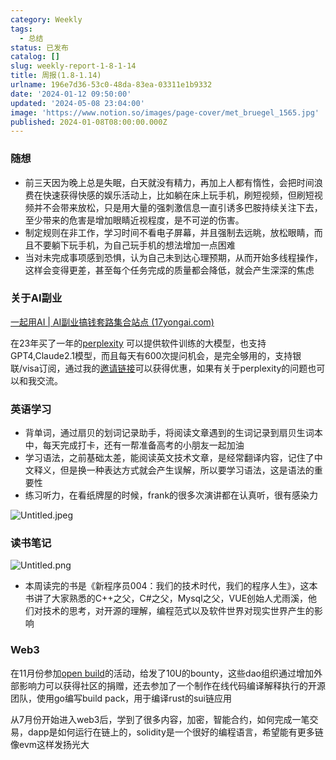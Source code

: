 ```yaml
---
category: Weekly
tags:
  - 总结
status: 已发布
catalog: []
slug: weekly-report-1-8-1-14
title: 周报(1.8-1.14)
urlname: 196e7d36-53c0-48da-83ea-03311e1b9332
date: '2024-01-12 09:50:00'
updated: '2024-05-08 23:04:00'
image: 'https://www.notion.so/images/page-cover/met_bruegel_1565.jpg'
published: 2024-01-08T08:00:00.000Z
---
```


### 随想

- 前三天因为晚上总是失眠，白天就没有精力，再加上人都有惰性，会把时间浪费在快速获得快感的娱乐活动上，比如躺在床上玩手机，刷短视频，但刷短视频并不会带来放松，只是用大量的强刺激信息一直引诱多巴胺持续关注下去，至少带来的危害是增加眼睛近视程度，是不可逆的伤害。
- 制定规则在非工作，学习时间不看电子屏幕，并且强制去远眺，放松眼睛，而且不要躺下玩手机，为自己玩手机的想法增加一点困难
- 当对未完成事项感到恐惧，认为自己未到达心理预期，从而开始多线程操作，这样会变得更差，甚至每个任务完成的质量都会降低，就会产生深深的焦虑

### 关于AI副业


[一起用AI | AI副业搞钱套路集合站点 (17yongai.com)](https://17yongai.com/)


在23年买了一年的[perplexity](https://www.perplexity.ai/) 可以提供软件训练的大模型，也支持GPT4,Claude2.1模型，而且每天有600次提问机会，是完全够用的，支持银联/visa订阅，通过我的[邀请链接](https://perplexity.ai/pro?referral_code=SGJ7X87B)可以获得优惠，如果有关于perplexity的问题也可以和我交流。


### 英语学习

- 背单词，通过扇贝的划词记录助手，将阅读文章遇到的生词记录到扇贝生词本中，每天完成打卡，还有一帮准备高考的小朋友一起加油
- 学习语法，之前基础太差，能阅读英文技术文章，是经常翻译内容，记住了中文释义，但是换一种表达方式就会产生误解，所以要学习语法，这是语法的重要性
- 练习听力，在看纸牌屋的时候，frank的很多次演讲都在认真听，很有感染力

![Untitled.jpeg](https://prod-files-secure.s3.us-west-2.amazonaws.com/5d24fe63-e567-4804-86f9-9fdc62e13082/c33f3733-be40-431e-a494-10399ac86f32/Untitled.jpeg?X-Amz-Algorithm=AWS4-HMAC-SHA256&X-Amz-Content-Sha256=UNSIGNED-PAYLOAD&X-Amz-Credential=ASIAZI2LB4662CUWQTFM%2F20250316%2Fus-west-2%2Fs3%2Faws4_request&X-Amz-Date=20250316T213223Z&X-Amz-Expires=3600&X-Amz-Security-Token=IQoJb3JpZ2luX2VjEN3%2F%2F%2F%2F%2F%2F%2F%2F%2F%2FwEaCXVzLXdlc3QtMiJGMEQCIE90BMVOKpC5VSGHWTlJwt4y4vVgTj4tQzDuMnb8yCqAAiAZpCGDxA12d42eM%2B5nG7ils%2BfvcdnU6L3cZDeqGWlI%2BCr%2FAwg2EAAaDDYzNzQyMzE4MzgwNSIMiR%2FJ3oCk%2FNu%2FqlTtKtwDOw7wGGyG%2BL7I9xn78JRje6efRv8CPhVZY74WHIFQTzRaYc6WG7AoBtS1Ud%2BMcMDY4vNSheTGtpjmGuzmu93mtXockqgXJ4IxYrTG%2BYrBeI6biO5ZubXi4%2FskHaDTgeCfbEidjLnnoKtksRcYzsEaMff%2F03OwrBACX7kWwkl%2B2%2B3JFUfndlBZb8Rnl914ABM41UGEow677hN1f0dP4bT5UlJIMVpPem9A4Ztkf5bEYDep4oGEN0IPeg2306jqdtG%2BkqY4ZxumOna%2F8FzUZIx56OmOkYmgTuL8A3jr9BfJrbNZ8dQPG1jgnboaVJCNEYK7goPkvfFmQkXJvVpWGz7mO778kWw%2ByE8hkFYm9aTZtSeemF8v%2FkNfZh%2BKDiusNVFqreDH0kNlcXbwMxeApq%2BRUg%2BwObXVifLS%2Fbm%2Bv%2BEC%2B15p2GTvVl%2BTVFdW1HdZpYXH9CwdSmsm0D9TaupZyAaM0ewl6jfSwT0AN7GG56rmOa7ykIf51QgIcH9q%2Floqao0AKZAxGcIWxXVmZmVyCgFb7ADJHhjqCEVGTQUZ91bKpjYCK7S2y56CScJewhiKFdwVo88P3bALtI9Hb3KSuk%2FkhKYBjIBCE0wQGxrY9ulrSho6MjD8EOghoKnJYZcwwvzcvgY6pgFoKbfUozYDhXH4BXfIGHPa6jJy1L%2BakAoR8E0CnWFr%2FWstfaEZj%2F%2FXCud67MXt7w8jXHdoQmdY4Gsn8RxSTc0DOFM%2BQrYYdYW8wyWQek%2Fsb7LLtdReH8rLtgWqmrht5HJFgwYoKCLa7R94mVR3x5%2FT%2FlsoyACb57y7%2F079SnS5BAB1tECky2kig4zptyc9jApIwPPUVZqA37GzHJNuOO70EZZlTml7&X-Amz-Signature=406dd82218867dd3a4f29c61b7522dcc553da575a5c9b79eaf973a6a7b5e8906&X-Amz-SignedHeaders=host&x-id=GetObject)


### 读书笔记


![Untitled.png](https://prod-files-secure.s3.us-west-2.amazonaws.com/5d24fe63-e567-4804-86f9-9fdc62e13082/96aa439a-1c95-4054-aa84-ef4e0c8eb5d1/Untitled.png?X-Amz-Algorithm=AWS4-HMAC-SHA256&X-Amz-Content-Sha256=UNSIGNED-PAYLOAD&X-Amz-Credential=ASIAZI2LB4662CUWQTFM%2F20250316%2Fus-west-2%2Fs3%2Faws4_request&X-Amz-Date=20250316T213223Z&X-Amz-Expires=3600&X-Amz-Security-Token=IQoJb3JpZ2luX2VjEN3%2F%2F%2F%2F%2F%2F%2F%2F%2F%2FwEaCXVzLXdlc3QtMiJGMEQCIE90BMVOKpC5VSGHWTlJwt4y4vVgTj4tQzDuMnb8yCqAAiAZpCGDxA12d42eM%2B5nG7ils%2BfvcdnU6L3cZDeqGWlI%2BCr%2FAwg2EAAaDDYzNzQyMzE4MzgwNSIMiR%2FJ3oCk%2FNu%2FqlTtKtwDOw7wGGyG%2BL7I9xn78JRje6efRv8CPhVZY74WHIFQTzRaYc6WG7AoBtS1Ud%2BMcMDY4vNSheTGtpjmGuzmu93mtXockqgXJ4IxYrTG%2BYrBeI6biO5ZubXi4%2FskHaDTgeCfbEidjLnnoKtksRcYzsEaMff%2F03OwrBACX7kWwkl%2B2%2B3JFUfndlBZb8Rnl914ABM41UGEow677hN1f0dP4bT5UlJIMVpPem9A4Ztkf5bEYDep4oGEN0IPeg2306jqdtG%2BkqY4ZxumOna%2F8FzUZIx56OmOkYmgTuL8A3jr9BfJrbNZ8dQPG1jgnboaVJCNEYK7goPkvfFmQkXJvVpWGz7mO778kWw%2ByE8hkFYm9aTZtSeemF8v%2FkNfZh%2BKDiusNVFqreDH0kNlcXbwMxeApq%2BRUg%2BwObXVifLS%2Fbm%2Bv%2BEC%2B15p2GTvVl%2BTVFdW1HdZpYXH9CwdSmsm0D9TaupZyAaM0ewl6jfSwT0AN7GG56rmOa7ykIf51QgIcH9q%2Floqao0AKZAxGcIWxXVmZmVyCgFb7ADJHhjqCEVGTQUZ91bKpjYCK7S2y56CScJewhiKFdwVo88P3bALtI9Hb3KSuk%2FkhKYBjIBCE0wQGxrY9ulrSho6MjD8EOghoKnJYZcwwvzcvgY6pgFoKbfUozYDhXH4BXfIGHPa6jJy1L%2BakAoR8E0CnWFr%2FWstfaEZj%2F%2FXCud67MXt7w8jXHdoQmdY4Gsn8RxSTc0DOFM%2BQrYYdYW8wyWQek%2Fsb7LLtdReH8rLtgWqmrht5HJFgwYoKCLa7R94mVR3x5%2FT%2FlsoyACb57y7%2F079SnS5BAB1tECky2kig4zptyc9jApIwPPUVZqA37GzHJNuOO70EZZlTml7&X-Amz-Signature=67461b1b3d652738646ef5e330ac6ed907b99ec8146c140bd96998c5b0bbc007&X-Amz-SignedHeaders=host&x-id=GetObject)

- 本周读完的书是《新程序员004：我们的技术时代，我们的程序人生》，这本书讲了大家熟悉的C++之父，C#之父，Mysql之父，VUE创始人尤雨溪，他们对技术的思考，对开源的理解，编程范式以及软件世界对现实世界产生的影响

### Web3


在11月份参加[open build](https://openbuild.xyz/learn/challenges)的活动，给发了10U的bounty，这些dao组织通过增加外部影响力可以获得社区的捐赠，还去参加了一个制作在线代码编译解释执行的开源团队，使用go编写build pack，用于编译rust的sui链应用


从7月份开始进入web3后，学到了很多内容，加密，智能合约，如何完成一笔交易，dapp是如何运行在链上的，solidity是一个很好的编程语言，希望能有更多链像evm这样发扬光大

